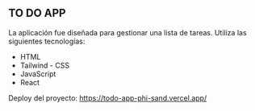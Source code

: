 ## TO DO APP

La aplicación fue diseñada para gestionar una lista de tareas.
Utiliza las siguientes tecnologías:

<ul>
  <li> HTML</li>
  <li> Tailwind - CSS</li>
  <li> JavaScript </li>
  <li> React </li>
</ul>

Deploy del proyecto:
https://todo-app-phi-sand.vercel.app/

